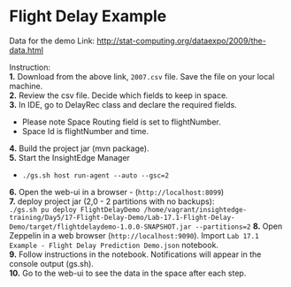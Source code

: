 # Flight Delay Example

Data for the demo
Link:  http://stat-computing.org/dataexpo/2009/the-data.html

Instruction:<br>
**1.** Download from the above link, `2007.csv` file. Save the file on your local machine.<br>
**2.** Review the csv file. Decide which fields to keep in space.<br>
**3.** In IDE, go to DelayRec class and declare the required fields.<br>
* Please note Space Routing field is set to flightNumber.<br>
* Space Id is flightNumber and time.<br>
   
**4.** Build the project jar (mvn package).<br>
**5.** Start the InsightEdge Manager<br>
   * `./gs.sh host run-agent --auto --gsc=2`
   
**6.** Open the web-ui in a browser - (`http://localhost:8099`)<br>
**7.** deploy project jar (2,0 - 2 partitions with no backups):<br>
`./gs.sh pu deploy FlightDelayDemo /home/vagrant/insightedge-training/Day5/17-Flight-Delay-Demo/Lab-17.1-Flight-Delay-Demo/target/flightdelaydemo-1.0.0-SNAPSHOT.jar --partitions=2`
**8.** Open Zeppelin in a web browser (`http://localhost:9090`). Import `Lab 17.1 Example - Flight Delay Prediction Demo.json` notebook.<br>
**9.** Follow instructions in the notebook. Notifications will appear in the console output (gs.sh).<br>
**10.** Go to the web-ui to see the data in the space after each step.




